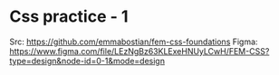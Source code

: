 # Css practice - 1

Src: https://github.com/emmabostian/fem-css-foundations
Figma: https://www.figma.com/file/LEzNgBz63KLExeHNUyLCwH/FEM-CSS?type=design&node-id=0-1&mode=design
